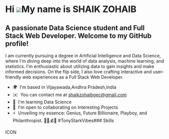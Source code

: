 Hi ![](https://user-images.githubusercontent.com/18350557/176309783-0785949b-9127-417c-8b55-ab5a4333674e.gif)My name is SHAIK ZOHAIB
====================================================================================================================================

A passionate Data Science student and Full Stack Web Developer. Welcome to my GitHub profile!
---------------------------------------------------------------------------------------------

I am currently pursuing a degree in Artificial Intelligence and Data Science, where I'm diving deep into the world of data analysis, machine learning, and statistics. I'm enthusiastic about utilizing data to gain insights and make informed decisions. On the flip side, I also love crafting interactive and user-friendly web experiences as a Full Stack Web Developer.

*   🌍  I'm based in Vijayawada,Andhra Pradesh,India
*   ✉️  You can contact me at [shaikzohaibgec@gmail.com](mailto:shaikzohaibgec@gmail.com)
*   🧠  I'm learning Data Science
*   🤝  I'm open to collaborating on Interesting Projects
*   ⚡  Unveiling my essence: Genius, Future Billionaire, Playboy, and Philanthropist. 🦸‍♂️💰🌟 #TonyStarkVibes### Skills 
<p align="left">
ICON 
                    </p>
                    
